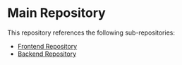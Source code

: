 # Main Repository

This repository references the following sub-repositories:

- [Frontend Repository](https://github.com/Aishwarya-GPatil/frontend)
- [Backend Repository](https://github.com/Aishwarya-GPatil/backend)
